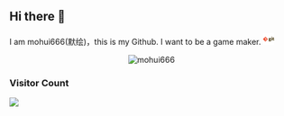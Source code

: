 ## Hi there 👋
I am mohui666(默绘)，this is my Github.
I want to be a game maker.
<code><img height="20" src="https://raw.githubusercontent.com/github/explore/80688e429a7d4ef2fca1e82350fe8e3517d3494d/topics/git/git.png"></code>
<p align="center"> <img src="https://github-readme-stats.vercel.app/api?username=mohui666&show_icons=true&theme=gotham" alt="mohui666" />

  
  
  ### Visitor Count
<img src="https://profile-counter.glitch.me/mohui666/count.svg" />
